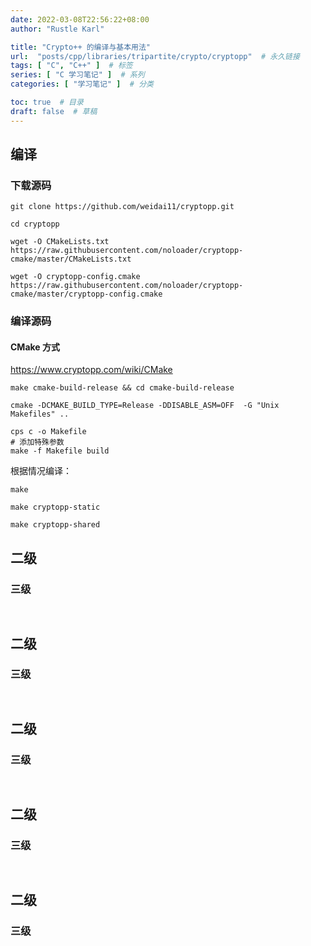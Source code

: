 ```yaml
---
date: 2022-03-08T22:56:22+08:00
author: "Rustle Karl"

title: "Crypto++ 的编译与基本用法"
url:  "posts/cpp/libraries/tripartite/crypto/cryptopp"  # 永久链接
tags: [ "C", "C++" ]  # 标签
series: [ "C 学习笔记" ]  # 系列
categories: [ "学习笔记" ]  # 分类

toc: true  # 目录
draft: false  # 草稿
---
```


## 编译

### 下载源码

```shell
git clone https://github.com/weidai11/cryptopp.git
```

```shell
cd cryptopp
```

```shell
wget -O CMakeLists.txt https://raw.githubusercontent.com/noloader/cryptopp-cmake/master/CMakeLists.txt
```

```shell
wget -O cryptopp-config.cmake https://raw.githubusercontent.com/noloader/cryptopp-cmake/master/cryptopp-config.cmake
```

### 编译源码

#### CMake 方式

https://www.cryptopp.com/wiki/CMake

```shell
make cmake-build-release && cd cmake-build-release
```

```shell
cmake -DCMAKE_BUILD_TYPE=Release -DDISABLE_ASM=OFF  -G "Unix Makefiles" ..
```

```shell
cps c -o Makefile
# 添加特殊参数
make -f Makefile build
```

根据情况编译：

```shell
make
```

```shell
make cryptopp-static
```

```shell
make cryptopp-shared
```

## 二级

### 三级

```shell

```

```c++

```


## 二级

### 三级

```c++

```

```c++

```


## 二级

### 三级

```c++

```

```c++

```


## 二级

### 三级

```c++

```

```c++

```


## 二级

### 三级

```c++

```

```c++

```


